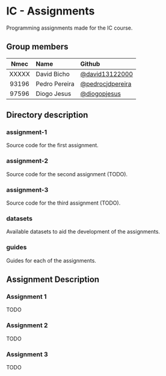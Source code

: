 # IC - Assignments
Programming assignments made for the IC course.
## Group members
| Nmec | Name | Github |
| :--: | :--- | :----- |
| XXXXX | David Bicho | [@david13122000](https://github.com/david13122000) |
| 93196 | Pedro Pereira | [@pedrocjdpereira](https://github.com/pedrocjdpereira) |
| 97596 | Diogo Jesus | [@diogopjesus](https://github.com/diogopjesus) |


## Directory description
### assignment-1
Source code for the first assignment.
### assignment-2
Source code for the second assignment (TODO).
### assignment-3
Source code for the third assignment (TODO).
### datasets
Available datasets to aid the development of the assignments.
### guides
Guides for each of the assignments.

## Assignment Description
### Assignment 1
TODO
### Assignment 2
TODO
### Assignment 3
TODO 
